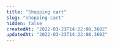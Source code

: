 ```yaml
---
title: "Shopping cart"
slug: "shopping-cart"
hidden: false
createdAt: "2022-03-23T14:22:08.360Z"
updatedAt: "2022-03-23T14:22:08.360Z"
---
```

